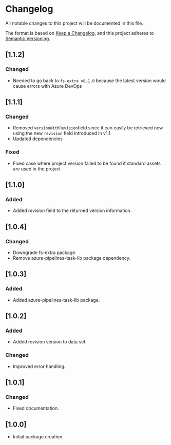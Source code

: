 # Changelog

All notable changes to this project will be documented in this file.

The format is based on [Keep a Changelog](https://keepachangelog.com/en/1.0.0/),
and this project adheres to [Semantic Versioning](https://semver.org/spec/v2.0.0.html).

## [1.1.2]

### Changed

- Needed to go back to `fs-extra v8.1.0` because the latest version would cause errors with Azure DevOps

## [1.1.1]

### Changed

- Removed `versionWithRevision`field since it can easily be retrieved now using the new `revision` field introduced in v1.1
- Updated dependencies

### Fixed

- Fixed case where project version failed to be found if standard assets are used in the project

## [1.1.0]

### Added

- Added *revision* field to the returned version information.

## [1.0.4]

### Changed

- Downgrade fs-extra package.
- Remove azure-pipelines-task-lib package dependency.

## [1.0.3]

### Added

- Added azure-pipelines-task-lib package.

## [1.0.2]

### Added

- Added revision version to data set.

### Changed

- Improved error handling.

## [1.0.1]

### Changed

- Fixed documentation.

## [1.0.0]

- Initial package creation.